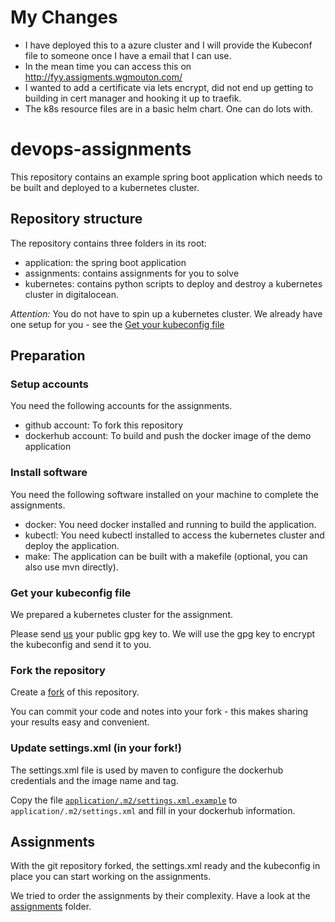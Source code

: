 # My Changes
- I have deployed this to a azure cluster and I will provide the Kubeconf file to someone once I have a email that I can use.
- In the mean time you can access this on http://fyy.assigments.wgmouton.com/
- I wanted to add a certificate via lets encrypt, did not end up getting to building in cert manager and hooking it up to traefik.
- The k8s resource files are in a basic helm chart. One can do lots with.

# devops-assignments

This repository contains an example spring boot application which needs to be built and deployed to a kubernetes cluster.

## Repository structure

The repository contains three folders in its root:

- application: the spring boot application
- assignments: contains assignments for you to solve
- kubernetes: contains python scripts to deploy and destroy a kubernetes cluster in digitalocean. 

*Attention:* You do not have to spin up a kubernetes cluster. We already have one setup for you - see the [Get your kubeconfig file](#kubeconfig)

## Preparation

### Setup accounts

You need the following accounts for the assignments.

- github account: To fork this repository
- dockerhub account: To build and push the docker image of the demo application

### Install software

You need the following software installed on your machine to complete the assignments.

- docker: You need docker installed and running to build the application.
- kubectl: You need kubectl installed to access the kubernetes cluster and deploy the application.
- make: The application can be built with a makefile (optional, you can also use mvn directly).

### <a name="kubeconfig"></a>Get your kubeconfig file

We prepared a kubernetes cluster for the assignment.

Please send [us](mailto://cloud+devopsassignment@foryouandyourcustomers.com) your public gpg key to. We will use the gpg key to encrypt the kubeconfig and send it to you.

### Fork the repository

Create a [fork](https://guides.github.com/activities/forking/) of this repository.

You can commit your code and notes into your fork - this makes sharing your results easy and convenient.

### Update settings.xml (in your fork!)

The settings.xml file is used by maven to configure the dockerhub credentials and the image name and tag.

Copy the file [`application/.m2/settings.xml.example`](./application/.m2/settings.xml.example) to `application/.m2/settings.xml` and fill in your dockerhub information.

## Assignments

With the git repository forked, the settings.xml ready and the kubeconfig in place you can start working on the assignments.

We tried to order the assignments by their complexity. Have a look at the [assignments](./assignments) folder.

